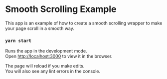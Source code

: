 # Smooth Scrolling Example

This app is an example of how to create a smooth scrolling wrapper to make your page scroll in a smooth way. 

### `yarn start`

Runs the app in the development mode.\
Open [http://localhost:3000](http://localhost:3000) to view it in the browser.

The page will reload if you make edits.\
You will also see any lint errors in the console.


